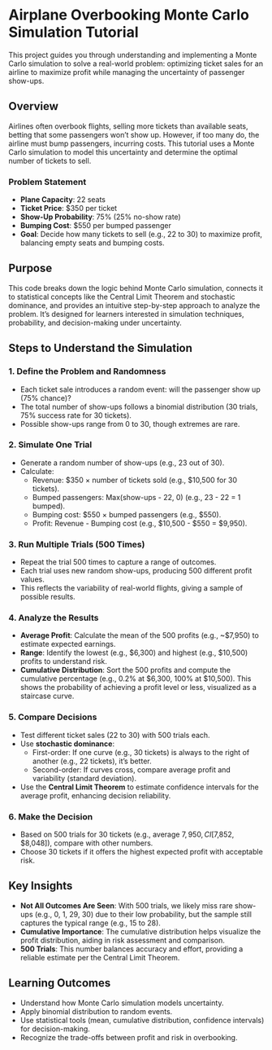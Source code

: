 # Airplane Overbooking Monte Carlo Simulation Tutorial

This project guides you through understanding and implementing a Monte Carlo simulation to solve a real-world problem: optimizing ticket sales for an airline to maximize profit while managing the uncertainty of passenger show-ups.

## Overview

Airlines often overbook flights, selling more tickets than available seats, betting that some passengers won’t show up. However, if too many do, the airline must bump passengers, incurring costs. This tutorial uses a Monte Carlo simulation to model this uncertainty and determine the optimal number of tickets to sell.

### Problem Statement
- **Plane Capacity**: 22 seats
- **Ticket Price**: $350 per ticket
- **Show-Up Probability**: 75% (25% no-show rate)
- **Bumping Cost**: $550 per bumped passenger
- **Goal**: Decide how many tickets to sell (e.g., 22 to 30) to maximize profit, balancing empty seats and bumping costs.

## Purpose
This code breaks down the logic behind Monte Carlo simulation, connects it to statistical concepts like the Central Limit Theorem and stochastic dominance, and provides an intuitive step-by-step approach to analyze the problem. It’s designed for learners interested in simulation techniques, probability, and decision-making under uncertainty.

## Steps to Understand the Simulation

### 1. Define the Problem and Randomness
- Each ticket sale introduces a random event: will the passenger show up (75% chance)?
- The total number of show-ups follows a binomial distribution (30 trials, 75% success rate for 30 tickets).
- Possible show-ups range from 0 to 30, though extremes are rare.

### 2. Simulate One Trial
- Generate a random number of show-ups (e.g., 23 out of 30).
- Calculate:
  - Revenue: $350 × number of tickets sold (e.g., $10,500 for 30 tickets).
  - Bumped passengers: Max(show-ups - 22, 0) (e.g., 23 - 22 = 1 bumped).
  - Bumping cost: $550 × bumped passengers (e.g., $550).
  - Profit: Revenue - Bumping cost (e.g., $10,500 - $550 = $9,950).

### 3. Run Multiple Trials (500 Times)
- Repeat the trial 500 times to capture a range of outcomes.
- Each trial uses new random show-ups, producing 500 different profit values.
- This reflects the variability of real-world flights, giving a sample of possible results.

### 4. Analyze the Results
- **Average Profit**: Calculate the mean of the 500 profits (e.g., ~$7,950) to estimate expected earnings.
- **Range**: Identify the lowest (e.g., $6,300) and highest (e.g., $10,500) profits to understand risk.
- **Cumulative Distribution**: Sort the 500 profits and compute the cumulative percentage (e.g., 0.2% at $6,300, 100% at $10,500). This shows the probability of achieving a profit level or less, visualized as a staircase curve.

### 5. Compare Decisions
- Test different ticket sales (22 to 30) with 500 trials each.
- Use **stochastic dominance**:
  - First-order: If one curve (e.g., 30 tickets) is always to the right of another (e.g., 22 tickets), it’s better.
  - Second-order: If curves cross, compare average profit and variability (standard deviation).
- Use the **Central Limit Theorem** to estimate confidence intervals for the average profit, enhancing decision reliability.

### 6. Make the Decision
- Based on 500 trials for 30 tickets (e.g., average $7,950, CI [$7,852, $8,048]), compare with other numbers.
- Choose 30 tickets if it offers the highest expected profit with acceptable risk.

## Key Insights
- **Not All Outcomes Are Seen**: With 500 trials, we likely miss rare show-ups (e.g., 0, 1, 29, 30) due to their low probability, but the sample still captures the typical range (e.g., 15 to 28).
- **Cumulative Importance**: The cumulative distribution helps visualize the profit distribution, aiding in risk assessment and comparison.
- **500 Trials**: This number balances accuracy and effort, providing a reliable estimate per the Central Limit Theorem.

## Learning Outcomes
- Understand how Monte Carlo simulation models uncertainty.
- Apply binomial distribution to random events.
- Use statistical tools (mean, cumulative distribution, confidence intervals) for decision-making.
- Recognize the trade-offs between profit and risk in overbooking.


